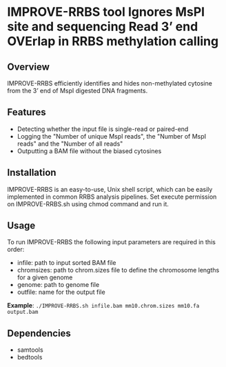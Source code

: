# IMPROVE-RRBS tool Ignores MsPI site and sequencing Read 3’ end OVErlap in RRBS methylation calling

## Overview
IMPROVE-RRBS efficiently identifies and hides non-methylated cytosine from the 3’ end of MspI digested
DNA fragments.

## Features
- Detecting whether the input file is single-read or paired-end
- Logging the "Number of unique MspI reads", the "Number of MspI reads" and the "Number of all reads"
- Outputting a BAM file without the biased cytosines

## Installation
IMPROVE-RRBS is an easy-to-use, Unix shell script, which can be easily implemented in common RRBS analysis pipelines.
Set execute permission on IMPROVE-RRBS.sh using chmod command and run it.

## Usage
To run IMPROVE-RRBS the following input parameters are required in this order:
- infile: path to input sorted BAM file
- chromsizes: path to chrom.sizes file to define the chromosome lengths for a given genome
- genome: path to genome file
- outfile: name for the output file

**Example**:
`./IMPROVE-RRBS.sh infile.bam mm10.chrom.sizes mm10.fa output.bam`

## Dependencies
- samtools
- bedtools
